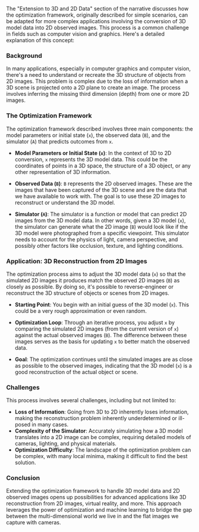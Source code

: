 The "Extension to 3D and 2D Data" section of the narrative discusses how the optimization framework, originally described for simple scenarios, can be adapted for more complex applications involving the conversion of 3D model data into 2D observed images. This process is a common challenge in fields such as computer vision and graphics. Here's a detailed explanation of this concept:

### Background

In many applications, especially in computer graphics and computer vision, there's a need to understand or recreate the 3D structure of objects from 2D images. This problem is complex due to the loss of information when a 3D scene is projected onto a 2D plane to create an image. The process involves inferring the missing third dimension (depth) from one or more 2D images.

### The Optimization Framework

The optimization framework described involves three main components: the model parameters or initial state (`x`), the observed data (`B`), and the simulator (`A`) that predicts outcomes from `x`.

- **Model Parameters or Initial State (`x`)**: In the context of 3D to 2D conversion, `x` represents the 3D model data. This could be the coordinates of points in a 3D space, the structure of a 3D object, or any other representation of 3D information.
  
- **Observed Data (`B`)**: `B` represents the 2D observed images. These are the images that have been captured of the 3D scene and are the data that we have available to work with. The goal is to use these 2D images to reconstruct or understand the 3D model.
  
- **Simulator (`A`)**: The simulator is a function or model that can predict 2D images from the 3D model data. In other words, given a 3D model (`x`), the simulator can generate what the 2D image (`B`) would look like if the 3D model were photographed from a specific viewpoint. This simulator needs to account for the physics of light, camera perspective, and possibly other factors like occlusion, texture, and lighting conditions.

### Application: 3D Reconstruction from 2D Images

The optimization process aims to adjust the 3D model data (`x`) so that the simulated 2D images it produces match the observed 2D images (`B`) as closely as possible. By doing so, it's possible to reverse-engineer or reconstruct the 3D structure of objects or scenes from 2D images.

- **Starting Point**: You begin with an initial guess of the 3D model (`x`). This could be a very rough approximation or even random.
  
- **Optimization Loop**: Through an iterative process, you adjust `x` by comparing the simulated 2D images (from the current version of `x`) against the actual observed images (`B`). The difference between these images serves as the basis for updating `x` to better match the observed data.
  
- **Goal**: The optimization continues until the simulated images are as close as possible to the observed images, indicating that the 3D model (`x`) is a good reconstruction of the actual object or scene.

### Challenges

This process involves several challenges, including but not limited to:

- **Loss of Information**: Going from 3D to 2D inherently loses information, making the reconstruction problem inherently underdetermined or ill-posed in many cases.
- **Complexity of the Simulator**: Accurately simulating how a 3D model translates into a 2D image can be complex, requiring detailed models of cameras, lighting, and physical materials.
- **Optimization Difficulty**: The landscape of the optimization problem can be complex, with many local minima, making it difficult to find the best solution.

### Conclusion

Extending the optimization framework to handle 3D model data and 2D observed images opens up possibilities for advanced applications like 3D reconstruction from 2D images, virtual reality, and more. This approach leverages the power of optimization and machine learning to bridge the gap between the multi-dimensional world we live in and the flat images we capture with cameras.